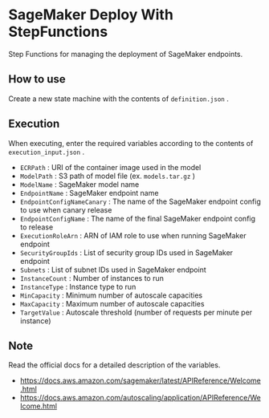 # SageMaker Deploy With StepFunctions
Step Functions for managing the deployment of SageMaker endpoints.

## How to use
Create a new state machine with the contents of `definition.json` .

## Execution
When executing, enter the required variables according to the contents of `execution_input.json` .  
  
- `ECRPath` : URI of the container image used in the model
- `ModelPath` : S3 path of model file (ex. `models.tar.gz` )
- `ModelName` : SageMaker model name
- `EndpointName` : SageMaker endpoint name
- `EndpointConfigNameCanary` : The name of the SageMaker endpoint config to use when canary release
- `EndpointConfigName` : The name of the final SageMaker endpoint config to release
- `ExecutionRoleArn` : ARN of IAM role to use when running SageMaker endpoint
- `SecurityGroupIds` : List of security group IDs used in SageMaker endpoint
- `Subnets` : List of subnet IDs used in SageMaker endpoint
- `InstanceCount` : Number of instances to run
- `InstanceType` : Instance type to run
- `MinCapacity` : Minimum number of autoscale capacities
- `MaxCapacity` : Maximum number of autoscale capacities
- `TargetValue` : Autoscale threshold (number of requests per minute per instance)

## Note
Read the official docs for a detailed description of the variables.  
  
- https://docs.aws.amazon.com/sagemaker/latest/APIReference/Welcome.html
- https://docs.aws.amazon.com/autoscaling/application/APIReference/Welcome.html
